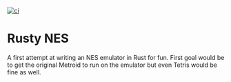 [![ci](https://github.com/zulrah93/rusty-nes/workflows/ci/badge.svg?branch=master)](https://github.com/zulrah93/rusty-nes/actions?query=workflow%3Aci)

# Rusty NES

A first attempt at writing an NES emulator in Rust for fun. First goal would be to get the original Metroid to run on the emulator but even Tetris would be fine as well.
